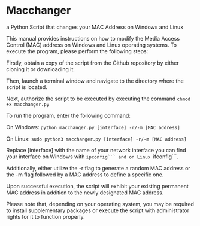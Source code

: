 # Macchanger
a Python Script that changes your MAC Address on Windows and Linux


This manual provides instructions on how to modify the Media Access Control (MAC) address on Windows and Linux operating systems. To execute the program, please perform the following steps:

Firstly, obtain a copy of the script from the Github repository by either cloning it or downloading it.

Then, launch a terminal window and navigate to the directory where the script is located.

Next, authorize the script to be executed by executing the command ```chmod +x macchanger.py```

To run the program, enter the following command:

On Windows: ```python macchanger.py [interface] -r/-m [MAC address]```



On Linux: ```sudo python3 macchanger.py [interface] -r/-m [MAC address]```

Replace [interface] with the name of your network interface you can find your interface on Windows with ``ìpconfig``` and on Linux ``ìfconfig```. 

Additionally, either utilize the -r flag to generate a random MAC address or the -m flag followed by a MAC address to define a specific one.

Upon successful execution, the script will exhibit your existing permanent MAC address in addition to the newly designated MAC address.

Please note that, depending on your operating system, you may be required to install supplementary packages or execute the script with administrator rights for it to function properly.
